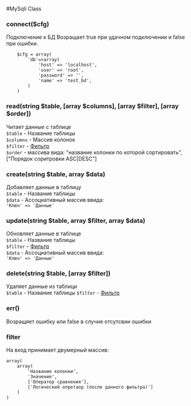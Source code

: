 #MySqli Class
### connect($cfg)
Подключение к БД
Возращает true при удачном подключении и false при ошибки.
```
    $cfg = array(
        'db'=>array(
    		'host' => 'localhost',
    		'user' => 'root',
    		'password' => '',
    		'name' => 'test_bd',
        )
    )
```
### read(string $table, [array  $columns], [array  $filter], [array  $order])
Читает данные с таблице  
```$table``` - Название таблицы  
```$columns``` - Массив колонок  
```$filter``` -  [Фильтр](https://github.com/iliailia1212/db/blob/master/README.md#$filter)  
```$order``` - массива вида: "название колонки по которой сортировать", ["Порядок соритровки ASC|DESC"]  

### create(string $table, array  $data)
Добавляет данные в таблицу  
```$table``` - Название таблицы  
```$data``` - Ассоциативный массив ввида:  
``` 'Ключ' => 'Данные' ```

### update(string $table, array  $filter, array  $data)
Обновляет данные в таблице  
```$table``` - Название таблицы  
```$filter``` - [Фильтр](https://github.com/iliailia1212/db/blob/master/README.md#$filter)  
```$data``` - Ассоциативный массив ввида:  
``` 'Ключ' => 'Данные' ```

### delete(string $table, [array  $filter])
Удаляет данные из таблици  
```$table``` - Название таблицы 
```$filter``` - [Фильтр](https://github.com/iliailia1212/db/blob/master/README.md#$filter)  

### err()
Возращяет ошибку или false в случие отсутсвии ошибки

### filter  
На вход принимает двумерный массив:
```
array(
    array(
        'Название колонки',
        'Значение',
        ['Оператор сравнения'],
        ['Логический опретаор (после данного фильтра)']
    )
)

```
